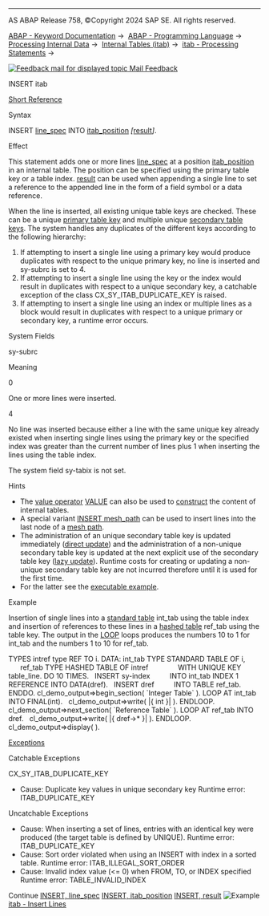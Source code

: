  

* * *

AS ABAP Release 758, ©Copyright 2024 SAP SE. All rights reserved.

[ABAP - Keyword Documentation](javascript:call_link\('abenabap.htm'\)) →  [ABAP - Programming Language](javascript:call_link\('abenabap_reference.htm'\)) →  [Processing Internal Data](javascript:call_link\('abenabap_data_working.htm'\)) →  [Internal Tables (itab)](javascript:call_link\('abenitab.htm'\)) →  [itab - Processing Statements](javascript:call_link\('abentable_processing_statements.htm'\)) → 

 [![](Mail.gif?object=Mail.gif "Feedback mail for displayed topic") Mail Feedback](mailto:f1_help@sap.com?subject=Feedback%20on%20ABAP%20Documentation&body=Document:%20INSERT%20itab%2C%20ABAPINSERT_ITAB%2C%20758%0D%0A%0D%0AError:%0D%0A%0D%0A%0D%0A%0D%0ASuggestion%20for%20improvement:)

INSERT itab

[Short Reference](javascript:call_link\('abapinsert_itab_shortref.htm'\))

Syntax

INSERT [line\_spec](javascript:call_link\('abapinsert_itab_linespec.htm'\)) INTO [itab\_position](javascript:call_link\('abapinsert_itab_position.htm'\)) *\[*[result](javascript:call_link\('abapinsert_itab_result.htm'\))*\]*.

Effect

This statement adds one or more lines [line\_spec](javascript:call_link\('abapinsert_itab_linespec.htm'\)) at a position [itab\_position](javascript:call_link\('abapinsert_itab_position.htm'\)) in an internal table. The position can be specified using the primary table key or a table index. [result](javascript:call_link\('abapinsert_itab_result.htm'\)) can be used when appending a single line to set a reference to the appended line in the form of a field symbol or a data reference.

When the line is inserted, all existing unique table keys are checked. These can be a unique [primary table key](javascript:call_link\('abenprimary_table_key_glosry.htm'\) "Glossary Entry") and multiple unique [secondary table keys](javascript:call_link\('abensecondary_table_key_glosry.htm'\) "Glossary Entry"). The system handles any duplicates of the different keys according to the following hierarchy:

1.  If attempting to insert a single line using a primary key would produce duplicates with respect to the unique primary key, no line is inserted and sy-subrc is set to 4.
2.  If attempting to insert a single line using the key or the index would result in duplicates with respect to a unique secondary key, a catchable exception of the class CX\_SY\_ITAB\_DUPLICATE\_KEY is raised.
3.  If attempting to insert a single line using an index or multiple lines as a block would result in duplicates with respect to a unique primary or secondary key, a runtime error occurs.

System Fields

sy-subrc

Meaning

0

One or more lines were inserted.

4

No line was inserted because either a line with the same unique key already existed when inserting single lines using the primary key or the specified index was greater than the current number of lines plus 1 when inserting the lines using the table index.

The system field sy-tabix is not set.

Hints

-   The [value operator](javascript:call_link\('abenvalue_operator_glosry.htm'\) "Glossary Entry") [VALUE](javascript:call_link\('abenconstructor_expression_value.htm'\)) can also be used to [construct](javascript:call_link\('abenvalue_constructor_params_itab.htm'\)) the content of internal tables.
-   A special variant [INSERT mesh\_path](javascript:call_link\('abenmesh_insert.htm'\)) can be used to insert lines into the last node of a [mesh path](javascript:call_link\('abenmesh_path_glosry.htm'\) "Glossary Entry").
-   The administration of an unique secondary table key is updated immediately ([direct update](javascript:call_link\('abendirect_update_glosry.htm'\) "Glossary Entry")) and the administration of a non-unique secondary table key is updated at the next explicit use of the secondary table key ([lazy update](javascript:call_link\('abenlazy_update_glosry.htm'\) "Glossary Entry")). Runtime costs for creating or updating a non-unique secondary table key are not incurred therefore until it is used for the first time.
-   For the latter see the [executable example](javascript:call_link\('abendelete_itab_using_key_abexa.htm'\)).

Example

Insertion of single lines into a [standard table](javascript:call_link\('abenstandard_table_glosry.htm'\) "Glossary Entry") int\_tab using the table index and insertion of references to these lines in a [hashed table](javascript:call_link\('abenhashed_table_glosry.htm'\) "Glossary Entry") ref\_tab using the table key. The output in the [LOOP](javascript:call_link\('abaploop_at_itab.htm'\)) loops produces the numbers 10 to 1 for int\_tab and the numbers 1 to 10 for ref\_tab.

TYPES intref type REF TO i.
DATA: int\_tab TYPE STANDARD TABLE OF i,
      ref\_tab TYPE HASHED TABLE OF intref
              WITH UNIQUE KEY table\_line.
DO 10 TIMES.
  INSERT sy-index
         INTO int\_tab INDEX 1
         REFERENCE INTO DATA(dref).
  INSERT dref
         INTO TABLE ref\_tab.
ENDDO.
cl\_demo\_output=>begin\_section( \`Integer Table\` ).
LOOP AT int\_tab INTO FINAL(int).
  cl\_demo\_output=>write( |{ int }| ).
ENDLOOP.
cl\_demo\_output=>next\_section( \`Reference Table\` ).
LOOP AT ref\_tab INTO dref.
  cl\_demo\_output=>write( |{ dref->\* }| ).
ENDLOOP.
cl\_demo\_output=>display( ).

[Exceptions](javascript:call_link\('abenabap_language_exceptions.htm'\))

Catchable Exceptions

CX\_SY\_ITAB\_DUPLICATE\_KEY

-   Cause: Duplicate key values in unique secondary key
    Runtime error: ITAB\_DUPLICATE\_KEY

Uncatchable Exceptions

-   Cause: When inserting a set of lines, entries with an identical key were produced (the target table is defined by UNIQUE).
    Runtime error: ITAB\_DUPLICATE\_KEY
-   Cause: Sort order violated when using an INSERT with index in a sorted table.
    Runtime error: ITAB\_ILLEGAL\_SORT\_ORDER
-   Cause: Invalid index value (<= 0) when FROM, TO, or INDEX specified
    Runtime error: TABLE\_INVALID\_INDEX

Continue
[INSERT, line\_spec](javascript:call_link\('abapinsert_itab_linespec.htm'\))
[INSERT, itab\_position](javascript:call_link\('abapinsert_itab_position.htm'\))
[INSERT, result](javascript:call_link\('abapinsert_itab_result.htm'\))
![Example](exa.gif "Example") [itab - Insert Lines](javascript:call_link\('abeninsert_lines_abexa.htm'\))